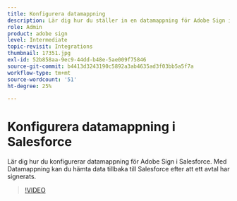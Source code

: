 ```yaml
---
title: Konfigurera datamappning
description: Lär dig hur du ställer in en datamappning för Adobe Sign i Salesforce
role: Admin
product: adobe sign
level: Intermediate
topic-revisit: Integrations
thumbnail: 17351.jpg
exl-id: 52b858aa-9ec9-44dd-b48e-5ae009f75846
source-git-commit: b4413d3243190c5892a3ab4635ad3f03bb5a5f7a
workflow-type: tm+mt
source-wordcount: '51'
ht-degree: 25%

---
```


# Konfigurera datamappning i Salesforce

Lär dig hur du konfigurerar datamappning för Adobe Sign i Salesforce. Med Datamappning kan du hämta data tillbaka till Salesforce efter att ett avtal har signerats.

>[!VIDEO](https://video.tv.adobe.com/v/17351?hidetitle=true)
